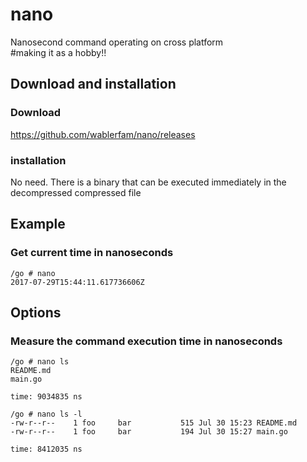 # nano
Nanosecond command operating on cross platform  
#making it as a hobby!!

## Download and installation
### Download
https://github.com/wablerfam/nano/releases  
### installation 
No need. There is a binary that can be executed immediately in the decompressed compressed file

## Example
### Get current time in nanoseconds
    /go # nano
    2017-07-29T15:44:11.617736606Z

## Options
### Measure the command execution time in nanoseconds
    /go # nano ls
    README.md
    main.go
    
    time: 9034835 ns

    /go # nano ls -l
    -rw-r--r--    1 foo     bar           515 Jul 30 15:23 README.md
    -rw-r--r--    1 foo     bar           194 Jul 30 15:27 main.go

    time: 8412035 ns